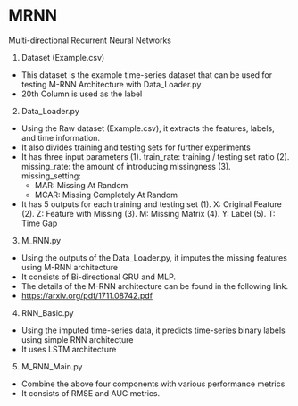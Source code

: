 # MRNN
Multi-directional Recurrent Neural Networks

1. Dataset (Example.csv)
- This dataset is the example time-series dataset that can be used for testing M-RNN Architecture with Data_Loader.py
- 20th Column is used as the label 

2. Data_Loader.py
- Using the Raw dataset (Example.csv), it extracts the features, labels, and time information.
- It also divides training and testing sets for further experiments
- It has three input parameters
(1). train_rate: training / testing set ratio
(2). missing_rate: the amount of introducing missingness
(3). missing_setting:
   - MAR: Missing At Random
   - MCAR: Missing Completely At Random 
- It has 5 outputs for each training and testing set
(1). X: Original Feature
(2). Z: Feature with Missing
(3). M: Missing Matrix
(4). Y: Label
(5). T: Time Gap 

3. M_RNN.py
- Using the outputs of the Data_Loader.py, it imputes the missing features using M-RNN architecture
- It consists of Bi-directional GRU and MLP.
- The details of the M-RNN architecture can be found in the following link.
- https://arxiv.org/pdf/1711.08742.pdf 

4. RNN_Basic.py
- Using the imputed time-series data, it predicts time-series binary labels using simple RNN architecture
- It uses LSTM architecture 

5. M_RNN_Main.py
- Combine the above four components with various performance metrics
- It consists of RMSE and AUC metrics. 
